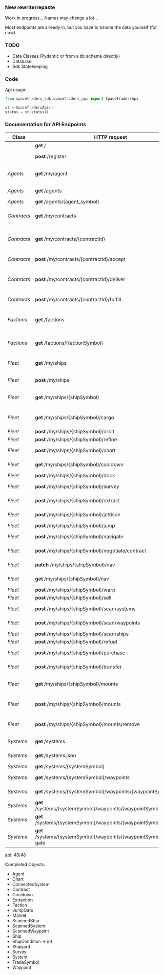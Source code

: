 ### New rewrite/repaste

Work in progress... Names may change a lot...

Most endpoints are already in, but you have to handle the data yourself (for now).


### TODO
- Data Classes (Pydantic or from a db scheme directly)
- Database
- Sdk Statekeeping

### Code

Api usage:

~~~py
from spacetraders_sdk.spacetraders_api import SpaceTradersApi

st = SpaceTradersApi()
status = st.status()
~~~


### Documentation for API Endpoints

Class          | HTTP request  | Description   | Implemented
------------   | ------------- | ------------- | -------------
|              | **get** /     | Status        | api
|              | **post** /register | Register New Agent | api & sdk
| *Agents*     | **get** /my/agent | Fetch your agent's details. | api & sdk
| *Agents*     | **get** /agents | List all Agents. | api
| *Agents*     | **get** /agents/{agent_symbol} | Get Agent. | api
| *Contracts*  | **get** /my/contracts | List all of your contracts. | api
| *Contracts*  | **get** /my/contracts/{contractId} | Get the details of a contract by ID. | api
| *Contracts*  | **post** /my/contracts/{contractId}/accept | Accept a contract. | api
| *Contracts*  | **post** /my/contracts/{contractId}/deliver | Deliver cargo on a given contract. |  api
| *Contracts*  | **post** /my/contracts/{contractId}/fulfill | Fulfill a contract | api
| *Factions*   | **get** /factions | List all discovered factions in the game. |  api
| *Factions*   | **get** /factions/{factionSymbol} | View the details of a faction. |  api
| *Fleet*      | **get** /my/ships | Retrieve all of your ships. |  api & sdk
| *Fleet*      | **post** /my/ships | Purchase a ship |  api
| *Fleet*      | **get** /my/ships/{shipSymbol} | Retrieve the details of your ship. |   api
| *Fleet*      | **get** /my/ships/{shipSymbol}/cargo | Retrieve the cargo of your ship. |   api
| *Fleet*      | **post** /my/ships/{shipSymbol}/orbit | Orbit Ship |  api
| *Fleet*      | **post** /my/ships/{shipSymbol}/refine | Ship Refine | api
| *Fleet*      | **post** /my/ships/{shipSymbol}/chart | Create Chart |  api
| *Fleet*      | **get** /my/ships/{shipSymbol}/cooldown | Get Ship Cooldown | api
| *Fleet*      | **post** /my/ships/{shipSymbol}/dock | Dock Ship |  api
| *Fleet*      | **post** /my/ships/{shipSymbol}/survey | Create Survey | api
| *Fleet*      | **post** /my/ships/{shipSymbol}/extract | Extract Resources |  api
| *Fleet*      | **post** /my/ships/{shipSymbol}/jettison | Jettison Cargo | api
| *Fleet*      | **post** /my/ships/{shipSymbol}/jump | Jump Ship |  api
| *Fleet*      | **post** /my/ships/{shipSymbol}/navigate | Navigate Ship |  api
| *Fleet*      | **post** /my/ships/{shipSymbol}/negotiate/contract | Negotiate Contract | api
| *Fleet*      | **patch** /my/ships/{shipSymbol}/nav | Patch Ship Nav | api
| *Fleet*      | **get** /my/ships/{shipSymbol}/nav | Get Ship Nav | api
| *Fleet*      | **post** /my/ships/{shipSymbol}/warp | Warp Ship |  api
| *Fleet*      | **post** /my/ships/{shipSymbol}/sell | Sell Cargo |  api
| *Fleet*      | **post** /my/ships/{shipSymbol}/scan/systems | Scan Systems | api
| *Fleet*      | **post** /my/ships/{shipSymbol}/scan/waypoints | Scan Waypoints | api
| *Fleet*      | **post** /my/ships/{shipSymbol}/scan/ships | Scan Ships | api
| *Fleet*      | **post** /my/ships/{shipSymbol}/refuel | Refuel Ship |  api
| *Fleet*      | **post** /my/ships/{shipSymbol}/purchase | Purchase Cargo |  api
| *Fleet*      | **post** /my/ships/{shipSymbol}/transfer | Transfer Cargo |  api
| *Fleet*      | **get** /my/ships/{shipSymbol}/mounts | Get the mounts on a ship. | api
| *Fleet*      | **post** /my/ships/{shipSymbol}/mounts | Install a mount on a ship. | api
| *Fleet*      | **post** /my/ships/{shipSymbol}/mounts/remove | Remove a mount from a ship. | api
| *Systems*    | **get** /systems | List Systems |  api
| *Systems*    | **get** /systems.json | Get all systems. |   api
| *Systems*    | **get** /systems/{systemSymbol} | Get System |  api
| *Systems*    | **get** /systems/{systemSymbol}/waypoints | List Waypoints |  api & sdk
| *Systems*    | **get** /systems/{systemSymbol}/waypoints/{waypointSymbol} | Get Waypoint |  api
| *Systems*    | **get** /systems/{systemSymbol}/waypoints/{waypointSymbol}/market | Get Market |  api
| *Systems*    | **get** /systems/{systemSymbol}/waypoints/{waypointSymbol}/shipyard | Get Shipyard |  api
| *Systems*    | **get** /systems/{systemSymbol}/waypoints/{waypointSymbol}/jump-gate | Get Jump Gate | api


api: 48/48


Completed Objects:
- Agent
- Chart
- ConnectedSystem
- Contract
- Cooldown
- Extraction
- Faction
- JumpGate
- Market
- ScannedShip
- ScannedSystem
- ScannedWaypoint
- Ship
- ShipCondition -> int
- Shipyard
- Survey
- System
- TradeSymbol
- Waypoint


